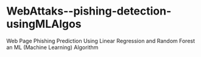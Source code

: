 # WebAttaks--pishing-detection-usingMLAlgos

 Web Page Phishing Prediction  Using Linear Regression and Random Forest an ML (Machine Learning) Algorithm
